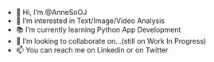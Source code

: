 - :bell: Hi, I’m @AnneSoOJ
- :speech_balloon: I’m interested in Text/Image/Video Analysis
- :books: I’m currently learning Python App Development
- :busts_in_silhouette: I’m looking to collaborate on...(still on Work In Progress)
- 📫 You can reach me on Linkedin or on Twitter
<!---
AnneSoOJ/AnneSoOJ is a ✨ special ✨ repository because its `README.md` (this file) appears on your GitHub profile.
You can click the Preview link to take a look at your changes.
--->

